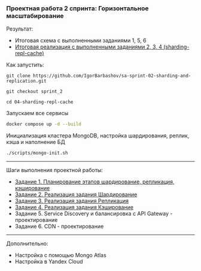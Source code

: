 ### Проектная работа 2 спринта: Горизонтальное масштабирование

Результат:
- Итоговая схема с выполненными заданиями 1, 5, 6
- [Итоговая реализация с выполненными заданиями 2, 3, 4 (sharding-repl-cache)](04-sharding-repl-cache/README.md)

Как запустить:

```
git clone https://github.com/IgorBarbashov/sa-sprint-02-sharding-and-replication.git
```

```
git checkout sprint_2
```

```
cd 04-sharding-repl-cache
```

Запускаем все сервисы

```bash
docker compose up -d --build
```

Инициализация кластера MongoDB, настройка шардирования, реплик, кэша и наполнение БД

```bash
./scripts/mongo-init.sh
```

---

Шаги выполнения проектной работы:
- [Задание 1. Планирование этапов шардирование, репликация, кэширование](01-planing/README.md)
- [Задание 2. Реализация задания Шардирование](02-mongo-sharding/README.md)
- [Задание 3. Реализация задания Репликация](03-mongo-sharding-repl/README.md)
- [Задание 4. Реализация задания Кэширование](04-sharding-repl-cache/README.md)
- Задание 5. Service Discovery и балансировка с API Gateway - проектирование
- Задание 6. CDN - проектирование

---

Дополнительно:
- Настройка с помощью Mongo Atlas
- Настройка в Yandex Cloud